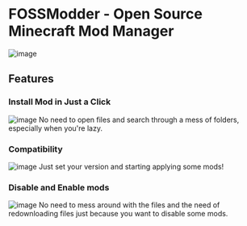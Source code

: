 # FOSSModder - Open Source Minecraft Mod Manager
![image](https://github.com/the2cguy/FOSSModder/assets/162902917/ce6b03a3-dec8-4bcd-9d94-e6e391a6dec1)
## Features
### Install Mod in Just a Click
![image](https://github.com/the2cguy/FOSSModder/assets/162902917/b52861a0-b811-41da-bcf5-8c0e4babfe96)
No need to open files and search through a mess of folders, especially when you're lazy. 
### Compatibility
![image](https://github.com/the2cguy/FOSSModder/assets/162902917/a59bc2e1-fe13-4b5d-8fda-233615c52f0f)
Just set your version and starting applying some mods!
### Disable and Enable mods
![image](https://github.com/the2cguy/FOSSModder/assets/162902917/3ba95b4b-8ec8-499a-bb76-a7c0b4b79267)
No need to mess around with the files and the need of redownloading files just because you want to disable some mods.
